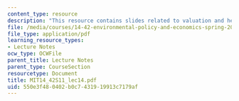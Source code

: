 ```yaml
---
content_type: resource
description: "This resource contains slides related to valuation and hedonics.\r\n"
file: /media/courses/14-42-environmental-policy-and-economics-spring-2011/550e3f480402b0c7431919913c7179af_MIT14_42S11_lec14.pdf
file_type: application/pdf
learning_resource_types:
- Lecture Notes
ocw_type: OCWFile
parent_title: Lecture Notes
parent_type: CourseSection
resourcetype: Document
title: MIT14_42S11_lec14.pdf
uid: 550e3f48-0402-b0c7-4319-19913c7179af
---
```

